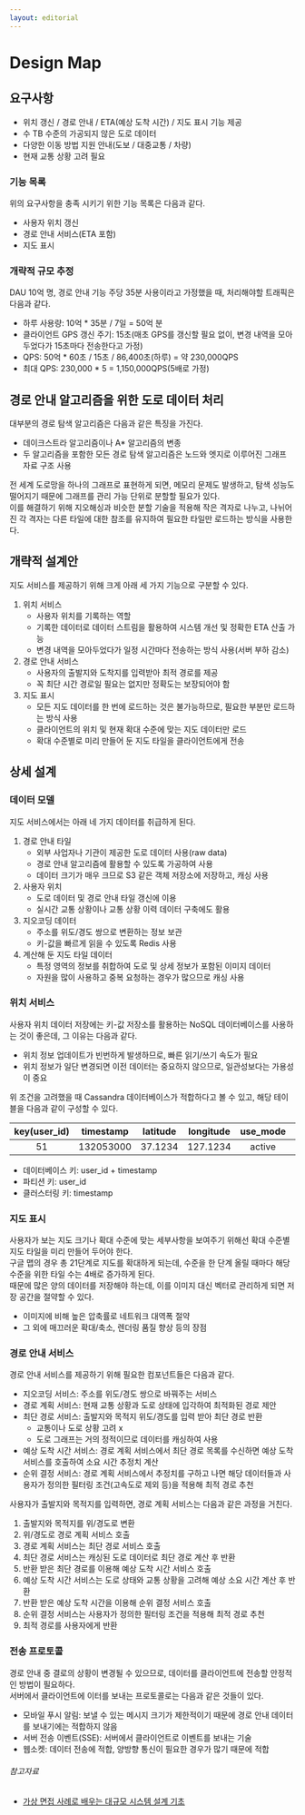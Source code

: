 ```yaml
---
layout: editorial
---
```


# Design  Map

## 요구사항

- 위치 갱신 / 경로 안내 / ETA(예상 도착 시간) / 지도 표시 기능 제공
- 수 TB 수준의 가공되지 않은 도로 데이터
- 다양한 이동 방법 지원 안내(도보 / 대중교통 / 차량)
- 현재 교통 상황 고려 필요

### 기능 목록

위의 요구사항을 충족 시키기 위한 기능 목록은 다음과 같다.

- 사용자 위치 갱신
- 경로 안내 서비스(ETA 포함)
- 지도 표시

### 개략적 규모 추정

DAU 10억 명, 경로 안내 기능 주당 35분 사용이라고 가정했을 때, 처리해야할 트래픽은 다음과 같다.

- 하루 사용량: 10억 * 35분 / 7일 = 50억 분
- 클라이언트 GPS 갱신 주기: 15초(매초 GPS를 갱신할 필요 없이, 변경 내역을 모아두었다가 15초마다 전송한다고 가정)
- QPS: 50억 * 60초 / 15초 / 86,400초(하루) = 약 230,000QPS
- 최대 QPS: 230,000 * 5 = 1,150,000QPS(5배로 가정)

## 경로 안내 알고리즘을 위한 도로 데이터 처리

대부분의 경로 탐색 알고리즘은 다음과 같은 특징을 가진다.

- 데이크스트라 알고리즘이나 A* 알고리즘의 변종
- 두 알고리즘을 포함한 모든 경로 탐색 알고리즘은 노드와 엣지로 이루어진 그래프 자료 구조 사용

전 세계 도로망을 하나의 그래프로 표현하게 되면, 메모리 문제도 발생하고, 탐색 성능도 떨어지기 때문에 그래프를 관리 가능 단위로 분할할 필요가 있다.  
이를 해결하기 위해 지오해싱과 비슷한 분할 기술을 적용해 작은 격자로 나누고, 나뉘어진 각 격자는 다른 타일에 대한 참조를 유지하여 필요한 타일만 로드하는 방식을 사용한다.

## 개략적 설계안

지도 서비스를 제공하기 위해 크게 아래 세 가지 기능으로 구분할 수 있다.

1. 위치 서비스
    - 사용자 위치를 기록하는 역할
    - 기록한 데이터로 데이터 스트림을 활용하여 시스템 개선 및 정확한 ETA 산출 가능
    - 변경 내역을 모아두었다가 일정 시간마다 전송하는 방식 사용(서버 부하 감소)
2. 경로 안내 서비스
    - 사용자의 출발지와 도착지를 입력받아 최적 경로를 제공
    - 꼭 최단 시간 경로일 필요는 없지만 정확도는 보장되어야 함
3. 지도 표시
    - 모든 지도 데이터를 한 번에 로드하는 것은 불가능하므로, 필요한 부분만 로드하는 방식 사용
    - 클라이언트의 위치 및 현재 확대 수준에 맞는 지도 데이터만 로드
    - 확대 수준별로 미리 만들어 둔 지도 타일을 클라이언트에게 전송

## 상세 설계

### 데이터 모델

지도 서비스에서는 아래 네 가지 데이터를 취급하게 된다.

1. 경로 안내 타일
    - 외부 사업자나 기관이 제공한 도로 데이터 사용(raw data)
    - 경로 안내 알고리즘에 활용할 수 있도록 가공하여 사용
    - 데이터 크기가 매우 크므로 S3 같은 객체 저장소에 저장하고, 캐싱 사용
2. 사용자 위치
    - 도로 데이터 및 경로 안내 타일 갱신에 이용
    - 실시간 교통 상황이나 교통 상황 이력 데이터 구축에도 활용
3. 지오코딩 데이터
    - 주소를 위도/경도 쌍으로 변환하는 정보 보관
    - 키-값을 빠르게 읽을 수 있도록 Redis 사용
4. 계산해 둔 지도 타일 데이터
    - 특정 영역의 정보를 취합하여 도로 및 상세 정보가 포함된 이미지 데이터
    - 자원을 많이 사용하고 중복 요청하는 경우가 많으므로 캐싱 사용

### 위치 서비스

사용자 위치 데이터 저장에는 키-값 저장소를 활용하는 NoSQL 데이터베이스를 사용하는 것이 좋은데, 그 이유는 다음과 같다.

- 위치 정보 업데이트가 빈번하게 발생하므로, 빠른 읽기/쓰기 속도가 필요
- 위치 정보가 일단 변경되면 이전 데이터는 중요하지 않으므로, 일관성보다는 가용성이 중요

위 조건을 고려했을 때 Cassandra 데이터베이스가 적합하다고 볼 수 있고, 해당 테이블을 다음과 같이 구성할 수 있다.

| key(user_id) | timestamp | latitude | longitude | use_mode | navigation_mode |
|:------------:|:---------:|:--------:|:---------:|:--------:|:---------------:|
|      51      | 132053000 | 37.1234  | 127.1234  |  active  |     driving     |

- 데이터베이스 키: user_id + timestamp
- 파티션 키: user_id
- 클러스터링 키: timestamp

### 지도 표시

사용자가 보는 지도 크기나 확대 수준에 맞는 세부사항을 보여주기 위해선 확대 수준별 지도 타일을 미리 만들어 두어야 한다.  
구글 맵의 경우 총 21단계로 지도를 확대하게 되는데, 수준을 한 단계 올릴 때마다 해당 수준을 위한 타일 수는 4배로 증가하게 된다.  
때문에 많은 양의 데이터를 저장해야 하는데, 이를 이미지 대신 벡터로 관리하게 되면 저장 공간을 절약할 수 있다.

- 이미지에 비해 높은 압축률로 네트워크 대역폭 절약
- 그 외에 매끄러운 확대/축소, 렌더링 품질 향상 등의 장점

### 경로 안내 서비스

경로 안내 서비스를 제공하기 위해 필요한 컴포넌트들은 다음과 같다.

- 지오코딩 서비스: 주소를 위도/경도 쌍으로 바꿔주는 서비스
- 경로 계획 서비스: 현재 교통 상황과 도로 상태에 입각하여 최적화된 경로 제안
- 최단 경로 서비스: 출발지와 목적지 위도/경도를 입력 받아 최단 경로 반환
    - 교통이나 도로 상황 고려 x
    - 도로 그래프는 거의 정적이므로 데이터를 캐싱하여 사용
- 예상 도착 시간 서비스: 경로 계획 서비스에서 최단 경로 목록를 수신하면 예상 도착 서비스를 호출하여 소요 시간 추정치 계산
- 순위 결정 서비스: 경로 계획 서비스에서 추정치를 구하고 나면 해당 데이터들과 사용자가 정의한 필터링 조건(고속도로 제외 등)을 적용해 최적 경로 추천

사용자가 출발지와 목적지를 입력하면, 경로 계획 서비스는 다음과 같은 과정을 거친다.

1. 출발지와 목적지를 위/경도로 변환
2. 위/경도로 경로 계획 서비스 호출
3. 경로 계획 서비스는 최단 경로 서비스 호출
4. 최단 경로 서비스는 캐싱된 도로 데이터로 최단 경로 계산 후 반환
5. 반환 받은 최단 경로를 이용해 예상 도착 시간 서비스 호출
6. 예상 도착 시간 서비스는 도로 상태와 교통 상황을 고려해 예상 소요 시간 계산 후 반환
7. 반환 받은 예상 도착 시간을 이용해 순위 결정 서비스 호출
8. 순위 결정 서비스는 사용자가 정의한 필터링 조건을 적용해 최적 경로 추천
9. 최적 경로를 사용자에게 반환

### 전송 프로토콜

경로 안내 중 결로의 상황이 변경될 수 있으므로, 데이터를 클라이언트에 전송할 안정적인 방법이 필요하다.  
서버에서 클라이언트에 이터를 보내는 프로토콜로는 다음과 같은 것들이 있다.

- 모바일 푸시 알림: 보낼 수 있는 메시지 크기가 제한적이기 때문에 경로 안내 데이터를 보내기에는 적합하지 않음
- 서버 전송 이벤트(SSE): 서버에서 클라이언트로 이벤트를 보내는 기술
- 웹소켓: 데이터 전송에 적합, 양방향 통신이 필요한 경우가 많기 때문에 적합

###### 참고자료

- [가상 면접 사례로 배우는 대규모 시스템 설계 기초](https://www.nl.go.kr/seoji/contents/S80100000000.do?schM=intgr_detail_view_isbn&isbn=9788966264339)
